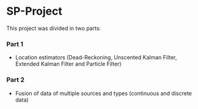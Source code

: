 # SP-Project

This project was divided in two parts:

### Part 1
- Location estimators (Dead-Reckoning, Unscented Kalman Filter, Extended Kalman Filter and Particle Filter)

### Part 2
- Fusion of data of multiple sources and types (continuous and discrete data)
